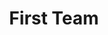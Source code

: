 ---
layout: team
title: First Team
email: seniors@blufc.com
permalink: /teams/first-team/
priority: 0
categories: seniors
---
